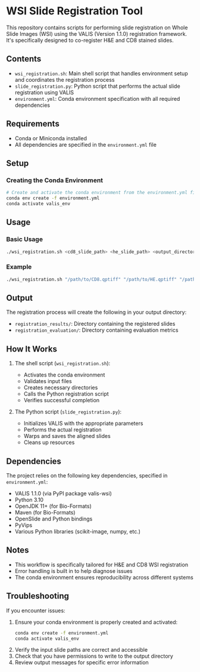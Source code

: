 # WSI Slide Registration Tool

This repository contains scripts for performing slide registration on Whole Slide Images (WSI) using the VALIS (Version 1.1.0) registration framework. It's specifically designed to co-register H&E and CD8 stained slides.

## Contents

- `wsi_registration.sh`: Main shell script that handles environment setup and coordinates the registration process
- `slide_registration.py`: Python script that performs the actual slide registration using VALIS
- `environment.yml`: Conda environment specification with all required dependencies

## Requirements

- Conda or Miniconda installed
- All dependencies are specified in the `environment.yml` file

## Setup

### Creating the Conda Environment

```bash
# Create and activate the conda environment from the environment.yml file
conda env create -f environment.yml
conda activate valis_env
```

## Usage

### Basic Usage

```bash
./wsi_registration.sh <cd8_slide_path> <he_slide_path> <output_directory>
```

### Example

```bash
./wsi_registration.sh "/path/to/CD8.qptiff" "/path/to/HE.qptiff" "/path/to/output"
```

## Output

The registration process will create the following in your output directory:

- `registration_results/`: Directory containing the registered slides
- `registration_evaluation/`: Directory containing evaluation metrics

## How It Works

1. The shell script (`wsi_registration.sh`):
   - Activates the conda environment
   - Validates input files
   - Creates necessary directories
   - Calls the Python registration script
   - Verifies successful completion

2. The Python script (`slide_registration.py`):
   - Initializes VALIS with the appropriate parameters
   - Performs the actual registration
   - Warps and saves the aligned slides
   - Cleans up resources

## Dependencies

The project relies on the following key dependencies, specified in `environment.yml`:
- VALIS 1.1.0 (via PyPI package valis-wsi)
- Python 3.10
- OpenJDK 11+ (for Bio-Formats)
- Maven (for Bio-Formats)
- OpenSlide and Python bindings
- PyVips
- Various Python libraries (scikit-image, numpy, etc.)

## Notes

- This workflow is specifically tailored for H&E and CD8 WSI registration
- Error handling is built in to help diagnose issues
- The conda environment ensures reproducibility across different systems

## Troubleshooting

If you encounter issues:

1. Ensure your conda environment is properly created and activated:
   ```bash
   conda env create -f environment.yml
   conda activate valis_env
   ```
2. Verify the input slide paths are correct and accessible
3. Check that you have permissions to write to the output directory
4. Review output messages for specific error information

